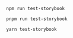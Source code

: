 ```shell renderer="common" language="js" packageManager="npm"
npm run test-storybook
```

```shell renderer="common" language="js" packageManager="pnpm"
pnpm run test-storybook
```

```shell renderer="common" language="js" packageManager="yarn"
yarn test-storybook
```
